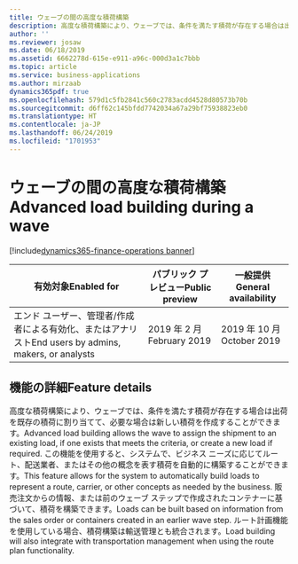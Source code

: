 ```yaml
---
title: ウェーブの間の高度な積荷構築
description: 高度な積荷構築により、ウェーブでは、条件を満たす積荷が存在する場合は出荷を既存の積荷に割り当てて、必要な場合は新しい積荷を作成することができます。
author: ''
ms.reviewer: josaw
ms.date: 06/18/2019
ms.assetid: 6662278d-615e-e911-a96c-000d3a1c7bbb
ms.topic: article
ms.service: business-applications
ms.author: mirzaab
dynamics365pdf: true
ms.openlocfilehash: 579d1c5fb2841c560c2783acdd4528d80573b70b
ms.sourcegitcommit: d6ff62c145bfdd7742034a67a29bf75938823eb0
ms.translationtype: HT
ms.contentlocale: ja-JP
ms.lasthandoff: 06/24/2019
ms.locfileid: "1701953"
---
```

# <a name="advanced-load-building-during-a-wave"></a><span data-ttu-id="7beb0-103">ウェーブの間の高度な積荷構築</span><span class="sxs-lookup"><span data-stu-id="7beb0-103">Advanced load building during a wave</span></span>
[!include[dynamics365-finance-operations banner](../includes/dynamics365-finance-operations.md)]

| <span data-ttu-id="7beb0-104">有効対象</span><span class="sxs-lookup"><span data-stu-id="7beb0-104">Enabled for</span></span>    |  <span data-ttu-id="7beb0-105">パブリック プレビュー</span><span class="sxs-lookup"><span data-stu-id="7beb0-105">Public preview</span></span> | <span data-ttu-id="7beb0-106">一般提供</span><span class="sxs-lookup"><span data-stu-id="7beb0-106">General availability</span></span> | 
| ---------- | ---------- |---------- |
|<span data-ttu-id="7beb0-107">エンド ユーザー、管理者/作成者による有効化、またはアナリスト</span><span class="sxs-lookup"><span data-stu-id="7beb0-107">End users by admins, makers, or analysts</span></span>|<span data-ttu-id="7beb0-108">2019 年 2 月</span><span class="sxs-lookup"><span data-stu-id="7beb0-108">February 2019</span></span>| <span data-ttu-id="7beb0-109">2019 年 10 月</span><span class="sxs-lookup"><span data-stu-id="7beb0-109">October 2019</span></span>|






## <a name="feature-details"></a><span data-ttu-id="7beb0-110">機能の詳細</span><span class="sxs-lookup"><span data-stu-id="7beb0-110">Feature details</span></span>
<!--feature detail start -->
<span data-ttu-id="7beb0-111">高度な積荷構築により、ウェーブでは、条件を満たす積荷が存在する場合は出荷を既存の積荷に割り当てて、必要な場合は新しい積荷を作成することができます。</span><span class="sxs-lookup"><span data-stu-id="7beb0-111">Advanced load building allows the wave to assign the shipment to an existing load, if one exists that meets the criteria, or create a new load if required.</span></span> <span data-ttu-id="7beb0-112">この機能を使用すると、システムで、ビジネス ニーズに応じてルート、配送業者、またはその他の概念を表す積荷を自動的に構築することができます。</span><span class="sxs-lookup"><span data-stu-id="7beb0-112">This feature allows for the system to automatically build loads to represent a route, carrier, or other concepts as needed by the business.</span></span> <span data-ttu-id="7beb0-113">販売注文からの情報、または前のウェーブ ステップで作成されたコンテナーに基づいて、積荷を構築できます。</span><span class="sxs-lookup"><span data-stu-id="7beb0-113">Loads can be built based on information from the sales order or containers created in an earlier wave step.</span></span> <span data-ttu-id="7beb0-114">ルート計画機能を使用している場合、積荷構築は輸送管理とも統合されます。</span><span class="sxs-lookup"><span data-stu-id="7beb0-114">Load building will also integrate with transportation management when using the route plan functionality.</span></span>
<!--feature detail end -->










